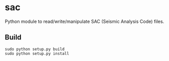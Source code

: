 sac
===

Python module to read/write/manipulate SAC (Seismic Analysis Code) files.

Build
-----

    sudo python setup.py build
    sudo python setup.py install
